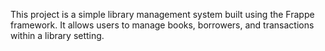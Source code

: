 This project is a simple library management system built using the Frappe framework. It allows users to manage books, borrowers, and transactions within a library setting.
